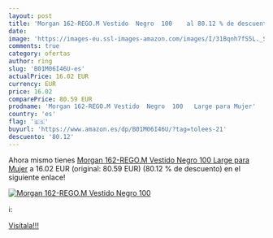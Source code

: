 ```yaml
---
layout: post
title: 'Morgan 162-REGO.M Vestido  Negro  100    al 80.12 % de descuento'
date: 
image: 'https://images-eu.ssl-images-amazon.com/images/I/31Bqnh7fS5L._SL200_.jpg'
comments: true
category: ofertas
author: ring
slug: 'B01M06I46U-es'
actualPrice: 16.02 EUR
currency: EUR
price: 16.02
comparePrice: 80.59 EUR
prodname: 'Morgan 162-REGO.M Vestido  Negro  100   Large para Mujer'
country: 'es'
flag: '🇪🇸'
buyurl: 'https://www.amazon.es/dp/B01M06I46U/?tag=tolees-21'
descuento: '80.12'
---
```


Ahora mismo tienes [Morgan 162-REGO.M Vestido  Negro  100   Large para Mujer](https://www.amazon.es/dp/B01M06I46U/?tag=tolees-21) a 16.02 EUR (original: 80.59 EUR) (80.12 %  de descuento) en el siguiente enlace!

[![Morgan 162-REGO.M Vestido  Negro  100   ](https://images-eu.ssl-images-amazon.com/images/I/31Bqnh7fS5L._SL200_.jpg)](https://www.amazon.es/dp/B01M06I46U/?tag=tolees-21)

ℹ️:


[Visítala!!!](https://www.amazon.es/dp/B01M06I46U/?tag=tolees-21)
